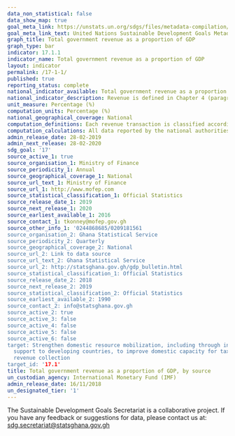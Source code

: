 ```yaml
---
data_non_statistical: false
data_show_map: true
goal_meta_link: https://unstats.un.org/sdgs/files/metadata-compilation/Metadata-Goal-17.pdf
goal_meta_link_text: United Nations Sustainable Development Goals Metadata (PDF 469KB)
graph_title: Total government revenue as a proportion of GDP
graph_type: bar
indicator: 17.1.1
indicator_name: Total government revenue as a proportion of GDP
layout: indicator
permalink: /17-1-1/
published: true
reporting_status: complete
national_indicator_available: Total government revenue as a proportion of GDP, by source
national_indicator_description: Revenue is defined in Chapter 4 (paragraph 4.23) of GFSM 2014 an increase in net worth resulting from a transaction. It is a fiscal indicator for assessing the sustainability of fiscal activities. General government units have four types of revenue. The major types of revenue are taxes (GFS code 11), social contributions (GFS code 12), grants (GFS code 13), and other revenue (GFS code 14). Of these, compulsory levies and transfers are the main sources of revenue for most general government units. In particular, taxes are compulsory, unrequited amounts receivable by government units from institutional units. Social contributions are actual or imputed revenue receivable by social insurance schemes to make provision for social insurance benefits payable. Grants are transfers receivable by government units from other resident or nonresident government units or international organizations, and that do not meet the definition of a tax, subsidy, or social contribution. Other revenue is all revenue receivable excluding taxes, social contributions, and grants. Other revenue comprises (i) property income; (ii) sales of goods and services (iii) fines, penalties, and forfeits (iv) transfers not elsewhere classified and (v) premiums, fees, and claims related to nonlife insurance and standardized guarantee schemes.
unit_measure: Percentage (%)
computation_units: Percentage (%)
national_geographical_coverage: National
computation_definitions: Each revenue transaction is classified according to whether it is a tax or another type of revenue. GFS revenue aggregates are summations of individual entries and elements in this particular class of flows and allow for these data to be arranged in a manageable and analytically useful way. For example, tax revenue is the sum of all flows that are classified as taxes. Conceptually, the value for each main revenue aggregate is the sum of the values for all items in the relevant category and expressed as a percentage of GDP for a particular year.
computation_calculations: All data reported by the national authorities (in national currency) as revenue, expressed as a percent of Gross Domestic Product (GDP).
admin_release_date: 28-02-2019
admin_next_release: 28-02-2020
sdg_goal: '17'
source_active_1: true
source_organisation_1: Ministry of Finance
source_periodicity_1: Annual
source_geographical_coverage_1: National
source_url_text_1: Ministry of Finance
source_url_1: http://www.mofep.com
source_statistical_classification_1: Official Statistics
source_release_date_1: 2019
source_next_release_1: 2020
source_earliest_available_1: 2016
source_contact_1: tkonney@mofep.gov.gh
source_other_info_1: '0244868685/0209181561
source_organisation_2: Ghana Statistical Service
source_periodicity_2: Quarterly
source_geographical_coverage_2: National
source_url_2: Link to data source
source_url_text_2: Ghana Statistical Service
source_url_2: http://statsghana.gov.gh/gdp_bulletin.html
source_statistical_classification_1: Official Statistics
source_release_date_2: 2018
source_next_release_2: 2019
source_statistical_classification_2: Official Statistics
source_earliest_available_2: 1990
source_contact_2: info@statsghana.gov.gh
source_active_2: true
source_active_3: false
source_active_4: false
source_active_5: false
source_active_6: false
target: Strengthen domestic resource mobilization, including through international
  support to developing countries, to improve domestic capacity for tax and other
  revenue collection
target_id: '17.1'
title: Total government revenue as a proportion of GDP, by source
un_custodian_agency: International Monetary Fund (IMF)
admin_release_date: 16/11/2018
un_designated_tier: '1'
---
```

The Sustainable Development Goals Secretariat is a collaborative project. If you have any feedback or suggestions for data, please contact us at: sdg.secretariat@statsghana.gov.gh
